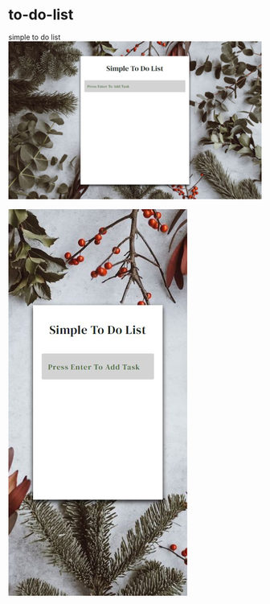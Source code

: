 # to-do-list
simple to do list
<img src="to-do-list-pc.JPG" alt="to-do-list">
<br><br>
<img src="to-do-list-phone.JPG" alt="to-do-list">
